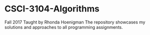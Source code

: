 # CSCI-3104-Algorithms
Fall 2017
Taught by Rhonda Hoenigman
The repository showcases my solutions and approaches to all programming assignments.
